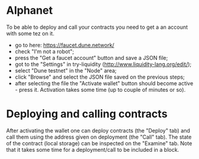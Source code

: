 Alphanet
========

To be able to deploy and call your contracts you need to get a an account with some tez on it.

* go to here: https://faucet.dune.network/
* check "I'm not a robot";
* press the "Get a faucet account" button and save a JSON file;
* got to the "Settings" in try-liquidity (http://www.liquidity-lang.org/edit/);
* select "Dune testnet" in the "Node" area;
* click "Browse" and select the JSON file saved on the previous steps;
* after selecting the file the "Activate wallet" button should become active - press it. Activation takes some time (up to couple of minutes or so).

Deploying and calling contracts
==============================

After activating the wallet one can deploy contracts (the "Deploy" tab) and call them using the address given on deployment (the "Call" tab).
The state of the contract (local storage) can be inspected on the "Examine" tab. Note that it takes some time for a deployment/call to be included in a block.
